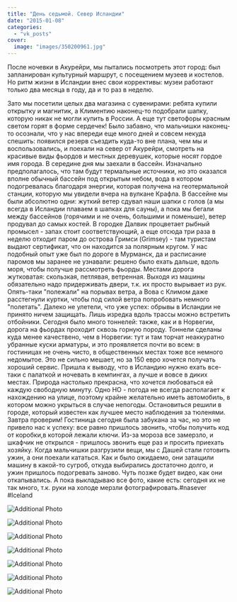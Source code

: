```yaml
---
title: "День седьмой. Север Исландии"
date: "2015-01-08"
categories: 
  - "vk_posts"
cover:
  image: "images/350200961.jpg"
---
```


После ночевки в Акурейри, мы пытались посмотреть этот город: был запланирован культурный маршрут, с посещением музеев и костелов. Но ритм жизни в Исландии внес свои коррективы: музеи работают только два месяца в году, да и то раз в неделю.

<!--more-->

Зато мы посетили целых два магазина с сувенирами: ребята купили открытку и магнитик, а Климентию наконец-то подобрали шапку, которую никак не могли купить в России. А еще тут светофоры красным светом горят в форме сердечек! Было забавно, что мальчишки наконец-то осознали, что у нас впереди еще много дней и совсем некуда спешить: появился резерв съездить куда-то вне плана, чем мы и воспользовались, и поехали на север от Акурейри, смотреть на красивые виды фьордов и местных деревушек, которые носят гордое имя города. В середине дня мы заехали в бассейн. Изначально предполагалось, что там будут термальные источники, но это оказался вполне обычный бассейн под открытым небом, вода в котором подогревалась благодаря энергии, которая получена на геотермальной станции, которую мы увидели вчера на вулкане Крафла. В бассейне мы были абсолютно одни: жуткий ветер сдувал наши шапки с голов (а мы всегда в Исландии плаваем в шапках для сауны), а пока мы бегали между бассейнов (горячими и не очень, большими и поменьше), ветер продувал до самых костей. В городке Далвик процветает рыбный промысел - запах стоит соответствующий, а еще отсюда три раза в неделю отходит паром до острова Гримси (Grimsey) - там туристам выдают сертификат, что он находится за полярным кругом. У нас подобный опыт уже был по дороге в Мурманск, да и расписание паромов мы заранее не узнавали: решено было ехать дальше, вдоль моря, чтобы получше рассмотреть фьорды. Местами дорога жутковатая: скользкая, петлявая, ветренная. Выходя из машины обязательно надо придерживать двери, т.к. их просто вырывает из рук. Опять-таки "полежали" на порывах ветра, а Вова с Климом даже расстегнули куртки, чтобы под силой ветра попробовать немного "полетать". Далеко не улетели, что уже успех: обрывы в Исландии не принято ничем защищать. Лишь изредка вдоль трассы можно встретить отбойники. Сегодня было много тоннелей: также, как и в Норвегии, дорога на фьордах проходит сквозь горную породу. Тоннели сделаны куда менее качествено, чем в Норвегии: тут и там торчат неаккуратно убранные куски арматуры, и это проявляется почти во всем: в гостиницах не очень чисто, в общественных местах тоже все немного недомытое. Это не сильно мешает, но за 150 евро хочется получать хороший сервис. Пришла к выводу, что в Исландию нужно ехать все-таки с палаткой и ночевать в кемпингах, а лучше и вовсе в диких местах. Природа настолько прекрасна, что хочется любоваться ей каждую свободную минуту. Одно НО - погода не всегда располагает к нахождению на улице, поэтому крайне желательно иметь автомобиль, в котором можно укрыться в случае непогоды. Остановиться решили в городе, который известен как лучшее место наблюдения за тюленями. Завтра проверим! Гостиница сегодня была забукана за час, но это не привело нас к успеху: все равно пришлось звонить, чтобы получить код от коробки,в которой лежали ключи. Из-за мороза все замерзло, и шкафчик не открылся - пришлось звонить еще раз и просить приехать хозяйку. Когда мальчишки разгрузили вещи, мы с Дашей стали готовить ужин, а они поехали кататься. Как и было ожидаемо, они затащили машину в какой-то сугроб, откуда выбирались достаточно долго, и ужин пришлось подогревать заново. Чуть позже будет видео, как они откапывались. А пока выкладываю все фото, какие есть: сегодня их не так много, т.к. руки на холоде мерзли фотографировать.#nasever #Iceland

![Additional Photo](https://vodpop.ru/wp-content/uploads/2023/07/350200962.jpg)

![Additional Photo](https://vodpop.ru/wp-content/uploads/2023/07/350200963.jpg)

![Additional Photo](https://vodpop.ru/wp-content/uploads/2023/07/350200964.jpg)

![Additional Photo](https://vodpop.ru/wp-content/uploads/2023/07/350200967.jpg)

![Additional Photo](https://vodpop.ru/wp-content/uploads/2023/07/350200969.jpg)

![Additional Photo](https://vodpop.ru/wp-content/uploads/2023/07/350200970.jpg)

![Additional Photo](https://vodpop.ru/wp-content/uploads/2023/07/350200971.jpg)
